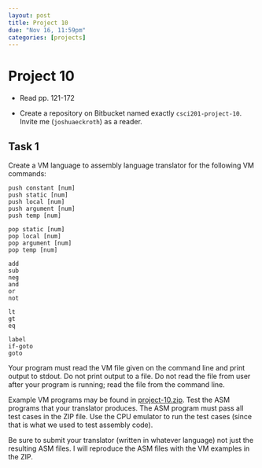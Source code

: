 ```yaml
---
layout: post
title: Project 10
due: "Nov 16, 11:59pm"
categories: [projects]
---
```


# Project 10

- Read pp. 121-172

- Create a repository on Bitbucket named exactly `csci201-project-10`. Invite me (`joshuaeckroth`) as a reader.

## Task 1

Create a VM language to assembly language translator for the following VM commands:

```
push constant [num]
push static [num]
push local [num]
push argument [num]
push temp [num]

pop static [num]
pop local [num]
pop argument [num]
pop temp [num]

add
sub
neg
and
or
not

lt
gt
eq

label
if-goto
goto
```

Your program must read the VM file given on the command line and print output to stdout. Do not print output to a file. Do not read the file from user after your program is running; read the file from the command line.

Example VM programs may be found in [project-10.zip](/code/project-10.zip). Test the ASM programs that your translator produces. The ASM program must pass all test cases in the ZIP file. Use the CPU emulator to run the test cases (since that is what we used to test assembly code).

Be sure to submit your translator (written in whatever language) not just the resulting ASM files. I will reproduce the ASM files with the VM examples in the ZIP.
